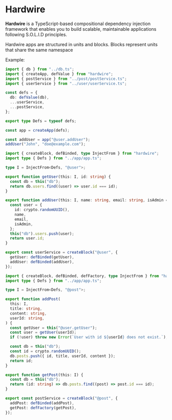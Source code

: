 # Hardwire

**Hardwire** is a TypeScript-based compositional dependency injection framework
that enables you to build scalable, maintainable applications following
S.O.L.I.D principles.

Hardwire apps are structured in units and blocks. Blocks represent units that
share the same namespace

Example:

```ts
import { db } from "../db.ts";
import { createApp, defValue } from "hardwire";
import { postService } from "../post/postService.ts";
import { userService } from "../user/userService.ts";

const defs = {
  db: defValue(db),
  ...userService,
  ...postService,
};

export type Defs = typeof defs;

const app = createApp(defs);

const addUser = app("@user.addUser");
addUser("John", "doe@example.com");
```

```ts
import { createBlock, defBinded, type InjectFrom } from "hardwire";
import type { Defs } from "../app/app.ts";

type I = InjectFrom<Defs, "@user">;

export function getUser(this: I, id: string) {
  const db = this("db");
  return db.users.find((user) => user.id === id);
}

export function addUser(this: I, name: string, email: string, isAdmin = false) {
  const user = {
    id: crypto.randomUUID(),
    name,
    email,
    isAdmin,
  };
  this("db").users.push(user);
  return user.id;
}

export const userService = createBlock("@user", {
  getUser: defBinded(getUser),
  addUser: defBinded(addUser),
});
```

```ts
import { createBlock, defBinded, defFactory, type InjectFrom } from "hardwire";
import type { Defs } from "../app/app.ts";

type I = InjectFrom<Defs, "@post">;

export function addPost(
  this: I,
  title: string,
  content: string,
  userId: string,
) {
  const getUser = this("@user.getUser");
  const user = getUser(userId);
  if (!user) throw new Error(`User with id ${userId} does not exist.`);

  const db = this("db");
  const id = crypto.randomUUID();
  db.posts.push({ id, title, userId, content });
  return id;
}

export function getPost(this: I) {
  const db = this("db");
  return (id: string) => db.posts.find((post) => post.id === id);
}

export const postService = createBlock("@post", {
  addPost: defBinded(addPost),
  getPost: defFactory(getPost),
});
```
